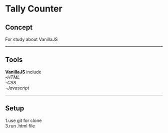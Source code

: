 # Tally Counter
## Concept

For study about VanillaJS</br>

------------------------------------------------------------------------------------------

## Tools

**VanillaJS** include</br>
-*HTML*</br>
-*CSS*</br>
-*Javascript*</br>

------------------------------------------------------------------------------------------

## Setup

1.use git for clone</br>
3.run .html file</br>

